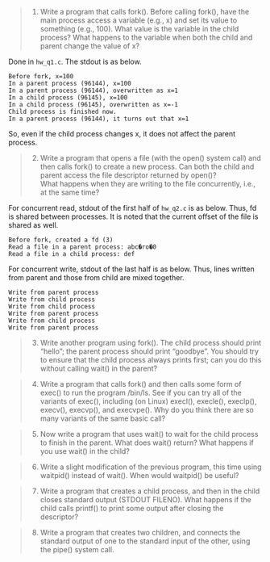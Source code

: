 > 1. Write a program that calls fork(). Before calling fork(), have the
main process access a variable (e.g., x) and set its value to something (e.g., 100). What value is the variable in the child process?
What happens to the variable when both the child and parent change
the value of x?

Done in `hw_q1.c`. The stdout is as below.
```
Before fork, x=100
In a parent process (96144), x=100
In a parent process (96144), overwritten as x=1
In a child process (96145), x=100
In a child process (96145), overwritten as x=-1
Child process is finished now.
In a parent process (96144), it turns out that x=1
```

So, even if the child process changes x, it does not affect the parent process.

> 2. Write a program that opens a file (with the open() system call)
and then calls fork() to create a new process. Can both the child
and parent access the file descriptor returned by open()?   
> What happens when they are writing to the file concurrently, i.e., at the
same time?

For concurrent read, stdout of the first half of `hw_q2.c` is as below.
Thus, fd is shared between processes. It is noted  that the current offset of the file is shared as well.

```
Before fork, created a fd (3)
Read a file in a parent process: abc�ro�0
Read a file in a child process: def
```

For concurrent write, stdout of the last half is as below.
Thus, lines written from parent and those from child are mixed together.

```
Write from parent process
 Write from child process
 Write from child process
 Write from parent process
 Write from child process
 Write from parent process
 
```



> 3. Write another program using fork(). The child process should
print “hello”; the parent process should print “goodbye”. You should
try to ensure that the child process always prints first; can you do
this without calling wait() in the parent?


> 4. Write a program that calls fork() and then calls some form of
exec() to run the program /bin/ls. See if you can try all of the
variants of exec(), including (on Linux) execl(), execle(),
execlp(), execv(), execvp(), and execvpe(). Why do
you think there are so many variants of the same basic call?


> 5. Now write a program that uses wait() to wait for the child process
to finish in the parent. What does wait() return? What happens if
you use wait() in the child?

> 6. Write a slight modification of the previous program, this time using waitpid() instead of wait(). When would waitpid() be
useful?

> 7. Write a program that creates a child process, and then in the child
closes standard output (STDOUT FILENO). What happens if the child
calls printf() to print some output after closing the descriptor?

> 8. Write a program that creates two children, and connects the standard output of one to the standard input of the other, using the
pipe() system call.

